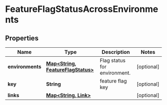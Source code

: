 

# FeatureFlagStatusAcrossEnvironments


## Properties

| Name | Type | Description | Notes |
|------------ | ------------- | ------------- | -------------|
|**environments** | [**Map&lt;String, FeatureFlagStatus&gt;**](FeatureFlagStatus.md) | Flag status for environment. |  [optional] |
|**key** | **String** | feature flag key |  [optional] |
|**links** | [**Map&lt;String, Link&gt;**](Link.md) |  |  [optional] |



